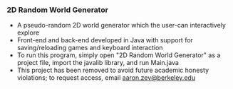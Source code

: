 ### 2D Random World Generator
- A pseudo-random 2D world generator which the user-can interactively explore
- Front-end and back-end developed in Java with support for saving/reloading games and keyboard interaction
- To run this program, simply open "2D Random World Generator" as a project file, import the javalib library, and run Main.java
- This project has been removed to avoid future academic honesty violations; to request access, email aaron.zev@berkeley.edu